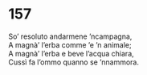 # 157
  
So’ resoluto andarmene ’ncampagna,  
A magnà’ l’erba comme ’e ’n animale;  
A magnà’ l’erba e beve l’acqua chiara,  
Cussì fa l’ommo quanno se ’nnammora.
